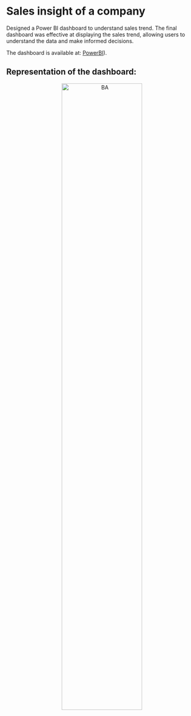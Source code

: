 # Sales insight of a company

Designed a Power BI dashboard to understand sales trend. The final dashboard was effective at displaying the sales trend, allowing users to understand the data and make informed decisions.

The dashboard is available at: [PowerBI](https://app.powerbi.com/reportEmbed?reportId=9e190488-a6f6-483e-a975-f4278e40c18d&autoAuth=true&ctid=d05d4c80-da1e-4cd7-83a6-0d2094b20418)).

## Representation of the dashboard:

<p align="center">
  <img alt="BA" width="65%" src="https://github.com/daniellalemos/Data_science-analysis/blob/main/Data%20analysis/dashboard.gif">
</p>
